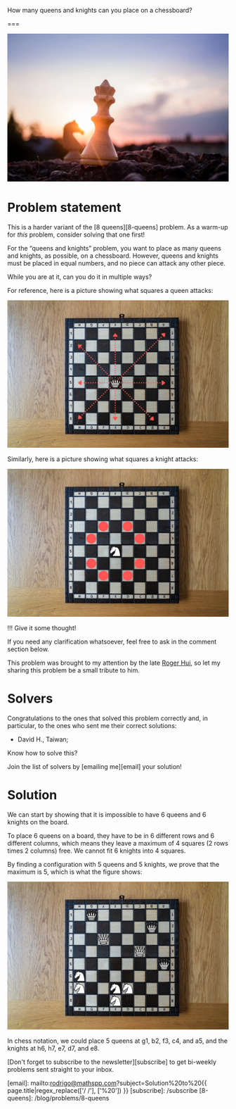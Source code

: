 How many queens and knights can you place on a chessboard?

===

![A white chess queen and black chess knight's silhouettes against the sun.](thumbnail.webp "Photo by ᴊᴀᴄʜʏᴍ ᴍɪᴄʜᴀʟ on Unsplash.")

# Problem statement

This is a harder variant of the [8 queens][8-queens] problem.
As a warm-up for _this_ problem, consider solving that one first!

For the “queens and knights” problem,
you want to place as many queens and knights, as possible, on a chessboard.
However, queens and knights must be placed in equal numbers,
and no piece can attack any other piece.

While you are at it, can you do it in multiple ways?

For reference, here is a picture showing what squares a queen attacks:

![Chessboard with a queen and the squares under attack.](_queen_attack.webp "Squares under attack by a queen.")

Similarly, here is a picture showing what squares a knight attacks:

![Chessboard with a knight and the squares under attack.](_knight_attack.webp "Squares under attack by a knight.")


!!! Give it some thought!

If you need any clarification whatsoever, feel free to ask in the comment section below.

This problem was brought to my attention by the late [Roger Hui][roger-hui],
so let my sharing this problem be a small tribute to him.


# Solvers

Congratulations to the ones that solved this problem correctly and, in particular, to the ones
who sent me their correct solutions:

 - David H., Taiwan;

Know how to solve this?

Join the list of solvers by [emailing me][email] your solution!


# Solution

We can start by showing that it is impossible to have 6 queens and 6 knights on the board.

To place 6 queens on a board, they have to be in 6 different rows and 6 different columns, which means they leave a maximum of 4 squares (2 rows times 2 columns) free.
We cannot fit 6 knights into 4 squares.

By finding a configuration with 5 queens and 5 knights, we prove that the maximum is 5, which is what the figure shows:

![](_solution.webp)

In chess notation, we could place 5 queens at g1, b2, f3, c4, and a5, and the knights at h6, h7, e7, d7, and e8.


[Don't forget to subscribe to the newsletter][subscribe] to get bi-weekly
problems sent straight to your inbox.

[email]: mailto:rodrigo@mathspp.com?subject=Solution%20to%20{{ page.title|regex_replace(['/ /'], ['%20']) }}
[subscribe]: /subscribe
[8-queens]: /blog/problems/8-queens

[roger-hui]: https://rogerhui.rip/
